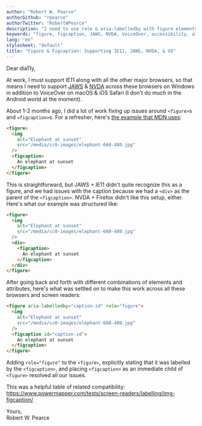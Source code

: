 ```yaml
---
author: "Robert W. Pearce"
authorGithub: "rpearce"
authorTwitter: "RobertWPearce"
description: "I need to use role & aria-labelledby with figure elements in order for all screen readers across all browsers to recognize the figure and figcaption correctly."
keywords: "figure, figcaption, JAWS, NVDA, VoiceOver, accessibility, a11y, dear-dia11y"
lang: "en"
stylesheet: "default"
title: "Figure & Figcaption: Supporting IE11, JAWS, NVDA, & VO"
---
```


Dear dia11y,

At work, I must support IE11 along with all the other major browsers, so that
means I need to support
[JAWS](https://www.freedomscientific.com/products/software/jaws/) &
[NVDA](https://www.nvaccess.org/download/) across these browsers on Windows in
addition to VoiceOver on macOS & iOS Safari (I don't do much in the Android
world at the moment).

About 1-2 months ago, I did a lot of work fixing up issues around `<figure>`s
and `<figcaption>`s. For a refresher, here's
[the example that MDN uses](https://developer.mozilla.org/en-US/docs/Web/HTML/Element/figcaption):

```html
<figure>
  <img
    alt="Elephant at sunset"
    src="/media/cc0-images/elephant-660-480.jpg"
  />
  <figcaption>
    An elephant at sunset
  </figcaption>
</figure>
```

This is straightforward, but JAWS + IE11 didn't quite recognize this as a
figure, and we had issues with the caption because we had a `<div>` as the
parent of the `<figcaption>`. NVDA + Firefox didn't like this setup, either.
Here's what our example was structured like:

```html
<figure>
  <img
    alt="Elephant at sunset"
    src="/media/cc0-images/elephant-660-480.jpg"
  />
  <div>
    <figcaption>
      An elephant at sunset
    </figcaption>
  </div>
</figure>
```

After going back and forth with different combinations of elements and
attributes, here's what was settled on to make this work across all these
browsers and screen readers:

```html
<figure aria-labelledby="caption-id" role="figure">
  <img
    alt="Elephant at sunset"
    src="/media/cc0-images/elephant-660-480.jpg"
  />
  <figcaption id="caption-id">
    An elephant at sunset
  </figcaption>
</figure>
```

Adding `role="figure"` to the `<figure>`, explicitly stating that it was
labelled by the `<figcaption>`, and placing `<figcaption>` as an immediate child
of `<figure>` resolved all our issues.

This was a helpful table of related compatibility:
https://www.powermapper.com/tests/screen-readers/labelling/img-figcaption/

Yours,<br />
Robert W. Pearce
